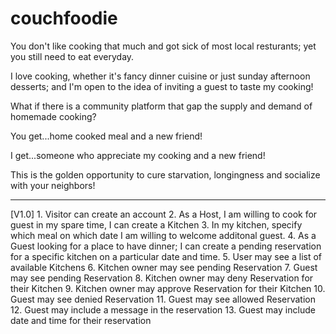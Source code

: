 couchfoodie
===========

You don't like cooking that much and got sick of most local resturants; yet you still need to eat everyday.

I love cooking, whether it's fancy dinner cuisine or just sunday afternoon desserts; and I'm open to the idea of inviting a guest to taste my cooking!

What if there is a community platform that gap the supply and demand of homemade cooking?

You get...home cooked meal and a new friend!

I get...someone who appreciate my cooking and a new friend!

This is the golden opportunity to cure starvation, longingness and socialize with your neighbors!

<hr>
[V1.0]
1. Visitor can create an account
2. As a Host, I am willing to cook for guest in my spare time, I can create a Kitchen
3. In my kitchen, specify which meal on which date I am willing to welcome additonal guest.
4. As a Guest looking for a place to have dinner; I can create a pending reservation for a specific kitchen on a particular date and time.
5. User may see a list of available Kitchens
6. Kitchen owner may see pending Reservation
7. Guest may see pending Reservation
8. Kitchen owner may deny Reservation for their Kitchen
9. Kitchen owner may approve Reservation for their Kitchen
10. Guest may see denied Reservation
11. Guest may see allowed Reservation
12. Guest may include a message in the reservation
13. Guest may include date and time for their reservation
